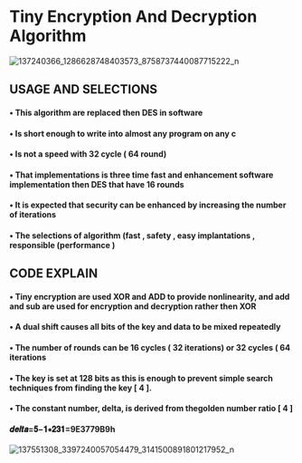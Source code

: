 # Tiny Encryption And Decryption Algorithm
![137240366_1286628748403573_8758737440087715222_n](https://user-images.githubusercontent.com/77072323/104130438-64aade80-5379-11eb-9e30-dd35ffaa8645.png)

## USAGE AND SELECTIONS


#### • This algorithm are replaced then DES in software
#### • Is short enough to write into almost any program on any c
#### • Is not a speed with 32 cycle ( 64 round)
#### • That implementations is three time fast and enhancement software implementation then DES that have 16 rounds
#### • It is expected that security can be enhanced by increasing the number of iterations
#### • The selections of algorithm (fast , safety , easy implantations , responsible (performance )


## CODE EXPLAIN


#### • Tiny encryption are used XOR and ADD to provide nonlinearity, and add and sub are used for encryption and decryption rather then XOR
#### • A dual shift causes all bits of the key and data to be mixed repeatedly
#### • The number of rounds can be 16 cycles ( 32 iterations) or 32 cycles ( 64 iterations
#### • The key is set at 128 bits as this is enough to prevent simple search techniques from finding the key [ 4 ].
#### • The constant number, delta, is derived from thegolden number ratio [ 4 ]
####  𝒅𝒆𝒍𝒕𝒂=𝟓−𝟏∗𝟐𝟑𝟏=9E3779B9h


![137551308_3397240057054479_3141500891801217952_n](https://user-images.githubusercontent.com/77072323/104130728-054dce00-537b-11eb-98b8-47588e8c3235.png)
